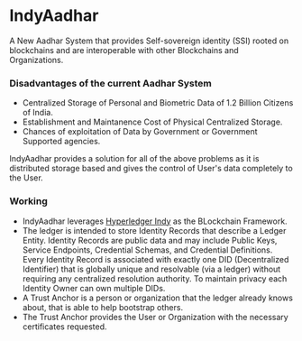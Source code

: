 # IndyAadhar

A New Aadhar System that provides Self-sovereign identity (SSI) rooted on blockchains and are interoperable with other Blockchains and Organizations.

### Disadvantages of the current Aadhar System
* Centralized Storage of Personal and Biometric Data of 1.2 Billion Citizens of India.
* Establishment and Maintanence Cost of Physical Centralized Storage.
* Chances of exploitation of Data by Government or Government Supported agencies.

IndyAadhar provides a solution for all of the above problems as it is distributed storage based and gives the control of User's data completely to the User. 


### Working
* IndyAadhar leverages [Hyperledger Indy](https://www.hyperledger.org/projects/hyperledger-indy) as the BLockchain Framework.
* The ledger is intended to store Identity Records that describe a Ledger Entity. Identity Records are public data and may include Public Keys, Service Endpoints, Credential Schemas, and Credential Definitions. Every Identity Record is associated with exactly one DID (Decentralized Identifier) that is globally unique and resolvable (via a ledger) without requiring any centralized resolution authority. To maintain privacy each Identity Owner can own multiple DIDs.
* A Trust Anchor is a person or organization that the ledger already knows about, that is able to help bootstrap others. 
* The Trust Anchor provides the User or Organization with the necessary certificates requested.
